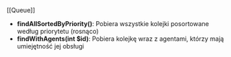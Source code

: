 [[Queue]]

- **findAllSortedByPriority()**: Pobiera wszystkie kolejki posortowane według priorytetu (rosnąco)
- **findWithAgents(int $id)**: Pobiera kolejkę wraz z agentami, którzy mają umiejętność jej obsługi 
 